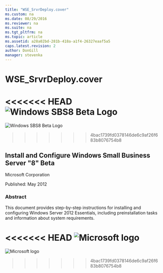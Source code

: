 ```yaml
---
title: "WSE_SrvrDeploy.cover"
ms.custom: na
ms.date: 08/29/2016
ms.reviewer: na
ms.suite: na
ms.tgt_pltfrm: na
ms.topic: article
ms.assetid: a28a02bd-281b-418a-a1f4-26327eaaf5a5
caps.latest.revision: 2
author: DonGill
manager: stevenka
---
```

# WSE_SrvrDeploy.cover
<<<<<<< HEAD
![Windows SBS8 Beta Logo](media/WindowsSBS8Betalogo.gif "WindowsSBS8Betalogo")  
=======
![Windows SBS8 Beta Logo](../windows-server-essentials-notinTOC/media/WindowsSBS8Betalogo.gif "WindowsSBS8Betalogo")  
>>>>>>> 4bac1739fd0378146de6c9af26f683b8076754b8
  
## Install and Configure Windows Small Business Server "8" Beta  
 Microsoft Corporation  
  
 Published: May 2012  
  
### Abstract  
 This document provides step-by-step instructions for installing and configuring  Windows Server 2012 Essentials, including preinstallation tasks and information about system requirements.  
  
<<<<<<< HEAD
 ![Microsoft logo](media/DocCoverBottom.gif "DocCoverBottom")
=======
 ![Microsoft logo](../windows-server-essentials-notinTOC/media/DocCoverBottom.gif "DocCoverBottom")
>>>>>>> 4bac1739fd0378146de6c9af26f683b8076754b8
